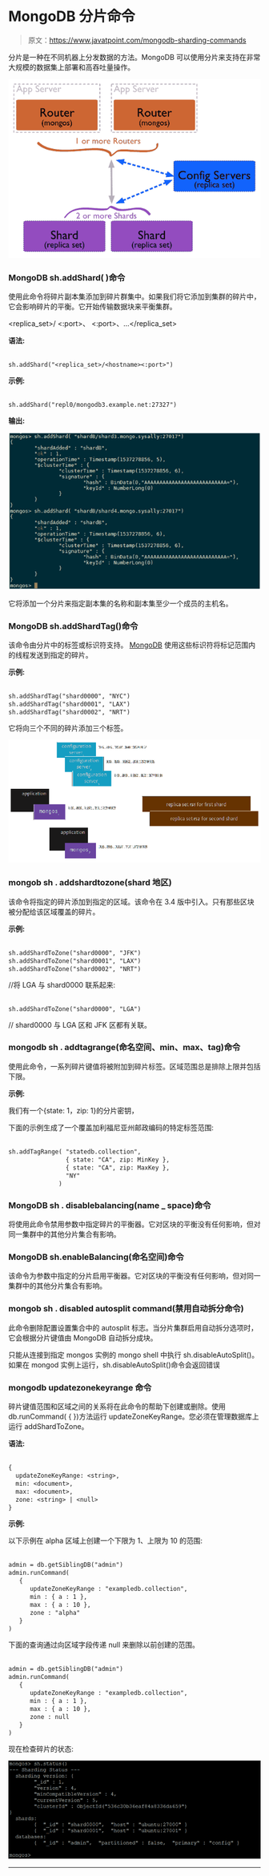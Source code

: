 # MongoDB 分片命令

> 原文：<https://www.javatpoint.com/mongodb-sharding-commands>

分片是一种在不同机器上分发数据的方法。MongoDB 可以使用分片来支持在非常大规模的数据集上部署和高吞吐量操作。

![MongoDB Sharding Commands](img/0914c4fb88eff509de852c5c50232b6d.png)

### MongoDB sh.addShard( <url>)命令</url>

使用此命令将碎片副本集添加到碎片群集中。如果我们将它添加到集群的碎片中，它会影响碎片的平衡。它开始传输数据块来平衡集群。

<replica_set>/ <hostname><:port>、 <hostname><:port>、...</hostname></hostname></replica_set>

**语法:**

```

sh.addShard("<replica_set>/<hostname><:port>")

```

**示例:**

```

sh.addShard("repl0/mongodb3.example.net:27327")

```

**输出:**

![MongoDB Sharding Commands](img/545ab9a13a0cc6a7553276b8d00f4f97.png)

它将添加一个分片来指定副本集的名称和副本集至少一个成员的主机名。

### MongoDB sh.addShardTag()命令

该命令由分片中的标签或标识符支持。 [MongoDB](https://www.javatpoint.com/mongodb-tutorial) 使用这些标识符将标记范围内的线程发送到指定的碎片。

**示例:**

```

sh.addShardTag("shard0000", "NYC")
sh.addShardTag("shard0001", "LAX")
sh.addShardTag("shard0002", "NRT")

```

它将向三个不同的碎片添加三个标签。

![MongoDB Sharding Commands](img/cc62756c17b242ee8a6e216d06576c2e.png)

### mongob sh . addshardtozone(shard 地区)

该命令将指定的碎片添加到指定的区域。该命令在 3.4 版中引入。只有那些区块被分配给该区域覆盖的碎片。

**示例:**

```

sh.addShardToZone("shard0000", "JFK")
sh.addShardToZone("shard0001", "LAX")
sh.addShardToZone("shard0002", "NRT")

```

//将 LGA 与 shard0000 联系起来:

```

sh.addShardToZone("shard0000", "LGA")

```

// shard0000 与 LGA 区和 JFK 区都有关联。

### mongodb sh . addtagrange(命名空间、min、max、tag)命令

使用此命令，一系列碎片键值将被附加到碎片标签。区域范围总是排除上限并包括下限。

**示例:**

我们有一个{state: 1，zip: 1}的分片密钥，

下面的示例生成了一个覆盖加利福尼亚州邮政编码的特定标签范围:

```

sh.addTagRange( "statedb.collection",
                { state: "CA", zip: MinKey },
                { state: "CA", zip: MaxKey },
                "NY"
              )

```

### MongoDB sh . disablebalancing(name _ space)命令

将使用此命令禁用参数中指定碎片的平衡器。它对区块的平衡没有任何影响，但对同一集群中的其他分片集合有影响。

### MongoDB sh.enableBalancing(命名空间)命令

该命令为参数中指定的分片启用平衡器。它对区块的平衡没有任何影响，但对同一集群中的其他分片集合有影响。

### mongob sh . disabled autosplit command(禁用自动拆分命令)

此命令删除配置设置集合中的 autosplit 标志。当分片集群启用自动拆分选项时，它会根据分片键值由 MongoDB 自动拆分成块。

只能从连接到指定 mongos 实例的 mongo shell 中执行 sh.disableAutoSplit()。如果在 mongod 实例上运行，sh.disableAutoSplit()命令会返回错误

### mongodb updatezonekeyrange 命令

碎片键值范围和区域之间的关系将在此命令的帮助下创建或删除。使用 db.runCommand( { <command></command>})方法运行 updateZoneKeyRange。您必须在管理数据库上运行 addShardToZone。

**语法:**

```

{
  updateZoneKeyRange: <string>,
  min: <document>,
  max: <document>,
  zone: <string> | <null>
}

```

**示例:**

以下示例在 alpha 区域上创建一个下限为 1、上限为 10 的范围:

```

admin = db.getSiblingDB("admin")
admin.runCommand(
   {
      updateZoneKeyRange : "exampledb.collection",
      min : { a : 1 },
      max : { a : 10 },
      zone : "alpha"
   }
)

```

下面的查询通过向区域字段传递 null 来删除以前创建的范围。

```

admin = db.getSiblingDB("admin")
admin.runCommand(
   {
      updateZoneKeyRange : "exampledb.collection",
      min : { a : 1 },
      max : { a : 10 },
      zone : null
   }
)

```

现在检查碎片的状态:

![MongoDB Sharding Commands](img/2405cffa84ae39eec67e2b108e4fa095.png)

* * *